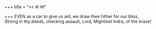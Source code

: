 +++
title = "०१ आ त्वा"

+++
EVEN as a car to give us aid, we draw thee hither for our bliss,  
     Strong in thy deeds, checking assault, Lord, Mightiest Indra, of the brave!